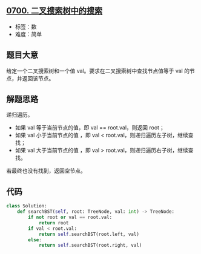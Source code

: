 ## [0700. 二叉搜索树中的搜索](https://leetcode-cn.com/problems/search-in-a-binary-search-tree/)

- 标签：数
- 难度：简单

## 题目大意

给定一个二叉搜索树和一个值 val。要求在二叉搜索树中查找节点值等于 val 的节点，并返回该节点。

## 解题思路

递归遍历。

- 如果 val 等于当前节点的值，即 val == root.val，则返回 root；
- 如果 val 小于当前节点的值 ，即 val < root.val，则递归遍历左子树，继续查找；
- 如果 val 大于当前节点的值 ，即 val > root.val，则递归遍历右子树，继续查找。

若最终也没有找到，返回空节点。

## 代码

```Python
class Solution:
    def searchBST(self, root: TreeNode, val: int) -> TreeNode:
        if not root or val == root.val:
            return root
        if val < root.val:
            return self.searchBST(root.left, val)
        else:
            return self.searchBST(root.right, val)
```

